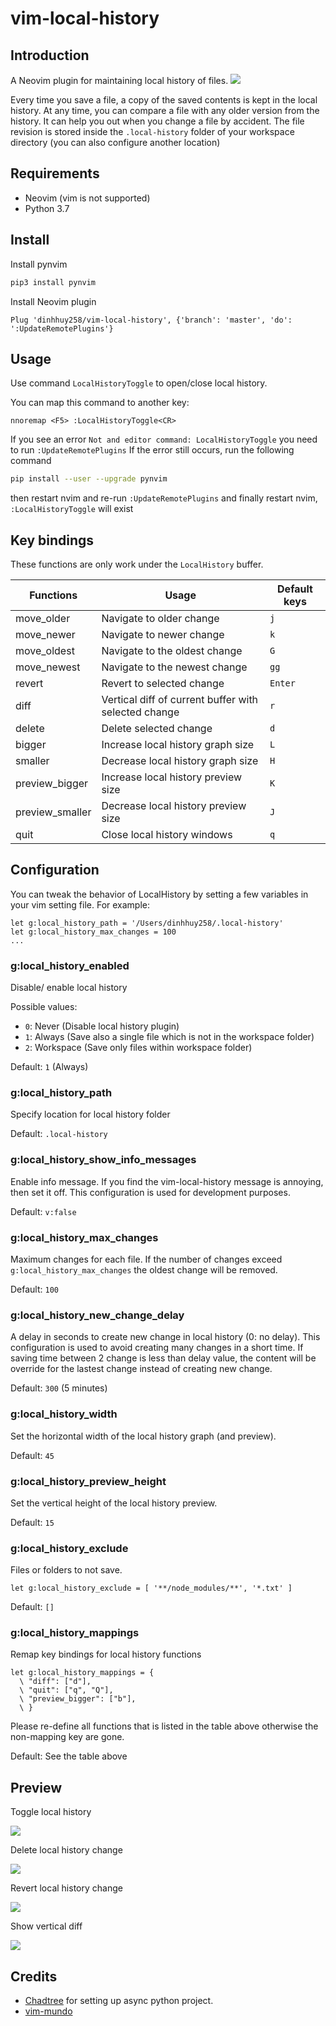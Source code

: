 # vim-local-history

## Introduction

A Neovim plugin for maintaining local history of files.
![](https://user-images.githubusercontent.com/17776979/91653510-d7eb3c80-eacb-11ea-864d-457e0a8e0b61.png)

Every time you save a file, a copy of the saved contents is kept in the local history. At any time, you can compare a file with any older version from the history. It can help you out when you change a file by accident. The file revision is stored inside the `.local-history` folder of your workspace directory (you can also configure another location)

## Requirements

- Neovim (vim is not supported)
- Python 3.7

## Install

Install pynvim

```sh
pip3 install pynvim
```

Install Neovim plugin

```VimL
Plug 'dinhhuy258/vim-local-history', {'branch': 'master', 'do': ':UpdateRemotePlugins'}
```

## Usage

Use command `LocalHistoryToggle` to open/close local history.

You can map this command to another key:

```VimL
nnoremap <F5> :LocalHistoryToggle<CR>
```

If you see an error `Not and editor command: LocalHistoryToggle`  you need to run `:UpdateRemotePlugins`
If the error still occurs, run the following command

```sh
pip install --user --upgrade pynvim
```

then restart nvim and re-run `:UpdateRemotePlugins` and finally restart nvim, `:LocalHistoryToggle` will exist

## Key bindings

These functions are only work under the `LocalHistory` buffer.

| Functions | Usage | Default keys |
|-----------|-------|--------------|
| move_older | Navigate to older change | `j` |
| move_newer | Navigate to newer change | `k` |
| move_oldest | Navigate to the oldest change | `G` |
| move_newest | Navigate to the newest change | `gg` |
| revert | Revert to selected change | `Enter` |
| diff | Vertical diff of current buffer with selected change | `r` |
| delete | Delete selected change | `d` |
| bigger | Increase local history graph size | `L` |
| smaller | Decrease local history graph size | `H` |
| preview_bigger | Increase local history preview size | `K` |
| preview_smaller | Decrease local history preview size | `J` |
| quit | Close local history windows | `q` |

## Configuration

You can tweak the behavior of LocalHistory by setting a few variables in your vim setting file. For example:

```VimL
let g:local_history_path = '/Users/dinhhuy258/.local-history'
let g:local_history_max_changes = 100
...
```

### g:local_history_enabled

Disable/ enable local history

Possible values:
- `0`: Never (Disable local history plugin)
- `1`: Always (Save also a single file which is not in the workspace folder)
- `2`: Workspace (Save only files within workspace folder)

Default: `1` (Always)

### g:local_history_path

Specify location for local history folder

Default: `.local-history`

### g:local_history_show_info_messages

Enable info message. If you find the vim-local-history message is annoying, then set it off. This configuration is used for development purposes.

Default: `v:false`

### g:local_history_max_changes

Maximum changes for each file. If the number of changes exceed `g:local_history_max_changes` the oldest change will be removed.

Default: `100`

### g:local_history_new_change_delay

A delay in seconds to create new change in local history (0: no delay). This configuration is used to avoid creating many changes in a short time. If saving time between 2 change is less than delay value, the content will be override for the lastest change instead of creating new change.

Default: `300` (5 minutes)

### g:local_history_width

Set the horizontal width of the local history graph (and preview).

Default: `45`

### g:local_history_preview_height

Set the vertical height of the local history preview.

Default: `15`

### g:local_history_exclude

Files or folders to not save.

```VimL
let g:local_history_exclude = [ '**/node_modules/**', '*.txt' ]
```

Default: `[]`

### g:local_history_mappings

Remap key bindings for local history functions

```VimL
let g:local_history_mappings = {
  \ "diff": ["d"],
  \ "quit": ["q", "Q"],
  \ "preview_bigger": ["b"],
  \ }
```

Please re-define all functions that is listed in the table above otherwise the non-mapping key are gone.

Default: See the table above

## Preview

Toggle local history

![](https://user-images.githubusercontent.com/17776979/91652188-d36c5700-eabe-11ea-93ab-1ea37be9aa5b.gif)

Delete local history change

![](https://user-images.githubusercontent.com/17776979/91652190-d8c9a180-eabe-11ea-89e8-e96e1463bd77.gif)

Revert local history change

![](https://user-images.githubusercontent.com/17776979/91652191-dbc49200-eabe-11ea-8285-b75fb17aa6fc.gif)

Show vertical diff

![](https://user-images.githubusercontent.com/17776979/91652193-de26ec00-eabe-11ea-8291-2fee515ed6a5.gif)

## Credits

- [Chadtree](https://github.com/ms-jpq/chadtree/) for setting up async python project.
- [vim-mundo](https://github.com/simnalamburt/vim-mundo) 
